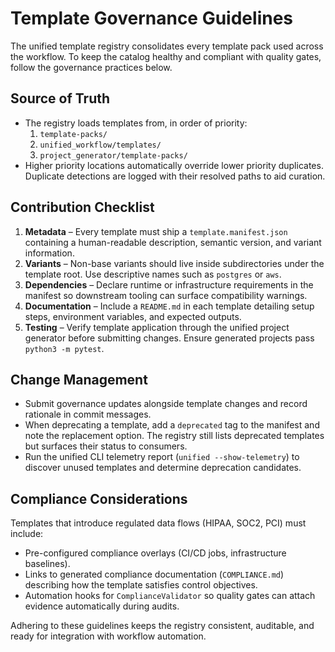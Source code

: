 # Template Governance Guidelines

The unified template registry consolidates every template pack used across the
workflow.  To keep the catalog healthy and compliant with quality gates,
follow the governance practices below.

## Source of Truth

* The registry loads templates from, in order of priority:
  1. `template-packs/`
  2. `unified_workflow/templates/`
  3. `project_generator/template-packs/`
* Higher priority locations automatically override lower priority duplicates.
  Duplicate detections are logged with their resolved paths to aid curation.

## Contribution Checklist

1. **Metadata** – Every template must ship a `template.manifest.json` containing
   a human-readable description, semantic version, and variant information.
2. **Variants** – Non-base variants should live inside subdirectories under the
   template root.  Use descriptive names such as `postgres` or `aws`.
3. **Dependencies** – Declare runtime or infrastructure requirements in the
   manifest so downstream tooling can surface compatibility warnings.
4. **Documentation** – Include a `README.md` in each template detailing setup
   steps, environment variables, and expected outputs.
5. **Testing** – Verify template application through the unified project
   generator before submitting changes.  Ensure generated projects pass
   `python3 -m pytest`.

## Change Management

* Submit governance updates alongside template changes and record rationale in
  commit messages.
* When deprecating a template, add a `deprecated` tag to the manifest and note
  the replacement option.  The registry still lists deprecated templates but
  surfaces their status to consumers.
* Run the unified CLI telemetry report (`unified --show-telemetry`) to discover
  unused templates and determine deprecation candidates.

## Compliance Considerations

Templates that introduce regulated data flows (HIPAA, SOC2, PCI) must include:

* Pre-configured compliance overlays (CI/CD jobs, infrastructure baselines).
* Links to generated compliance documentation (`COMPLIANCE.md`) describing how
  the template satisfies control objectives.
* Automation hooks for `ComplianceValidator` so quality gates can attach
  evidence automatically during audits.

Adhering to these guidelines keeps the registry consistent, auditable, and
ready for integration with workflow automation.
